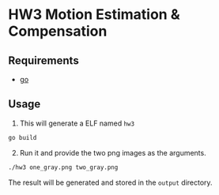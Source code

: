 # HW3 Motion Estimation & Compensation

## Requirements

- [go](https://go.dev)

## Usage

1. This will generate a ELF named `hw3`

```bash
go build
```

2. Run it and provide the two png images as the arguments.

```bash
./hw3 one_gray.png two_gray.png
```

The result will be generated and stored in the `output` directory.
